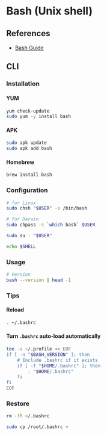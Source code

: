 # Bash (Unix shell)

## References

- [Bash Guide](https://github.com/Idnan/bash-guide)

## CLI

### Installation

#### YUM

```sh
yum check-update
sudo yum -y install bash
```

#### APK

```sh
sudo apk update
sudo apk add bash
```

#### Homebrew

```sh
brew install bash
```

### Configuration

```sh
# for Linux
sudo chsh "$USER" -s /bin/bash

# for Darwin
sudo chpass -s `which bash` $USER
```

```sh
sudo su - "$USER"
```

```sh
echo $SHELL
```

### Usage

```sh
# Version
bash --version | head -1
```

### Tips

#### Reload

```sh
. ~/.bashrc
```

#### Turn `.bashrc` auto-load automatically

```sh
tee -a ~/.profile << EOF
if [ -n "$BASH_VERSION" ]; then
    # Include .bashrc if it exists
    if [ -f "$HOME/.bashrc" ]; then
        . "$HOME/.bashrc"
    fi
fi
EOF
```

### Restore

```sh
rm -fR ~/.bashrc
```

```sh
sudo cp /root/.bashrc ~
```
